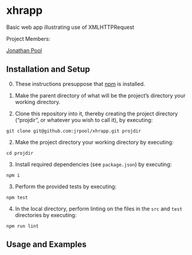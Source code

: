 # xhrapp
Basic web app illustrating use of XMLHTTPRequest

Project Members:

[Jonathan Pool](https://github.com/jrpool)

## Installation and Setup

0. These instructions presuppose that [npm][npm] is installed.

1. Make the parent directory of what will be the project’s directory your working directory.

2. Clone this repository into it, thereby creating the project directory (“projdir”, or whatever you wish to call it), by executing:

  `git clone git@github.com:jrpool/xhrapp.git projdir`

2. Make the project directory your working directory by executing:

  `cd projdir`

3. Install required dependencies (see `package.json`) by executing:

  `npm i`

3. Perform the provided tests by executing:

  `npm test`

4. In the local directory, perform linting on the files in the `src` and `test`
directories by executing:

  `npm run lint`

## Usage and Examples

[chai]: https://chaijs.com/
[mocha]: https://mochajs.org/
[npm]: https://www.npmjs.com/
